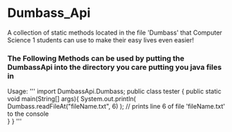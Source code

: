 # Dumbass_Api
A collection of static methods located in the file 'Dumbass' that Computer Science 1 students can use to make their easy lives even easier!

<h3>The Following Methods can be used by putting the DumbassApi into the directory you care putting you java files in</h3>

Usage:
'''
import DumbassApi.Dumbass;
public class tester {
	public static void main(String[] args){
		System.out.println( Dumbass.readFileAt("fileName.txt", 6) ); // prints line 6 of file 'fileName.txt' to the console<br>
	}
}
'''
</p>
